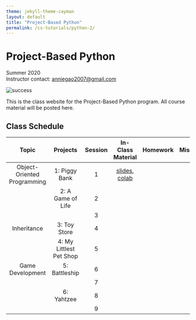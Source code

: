 ```yaml
---
theme: jekyll-theme-cayman
layout: default
title: "Project-Based Python"
permalink: /cs-tutorials/python-2/
---
```


# Project-Based Python
Summer 2020  
Instructor contact: anniegao2007@gmail.com

![success](https://i.pinimg.com/originals/dc/ab/22/dcab22f4cfd2c666ecc0352d25647132.jpg)
  
This is the class website for the Project-Based Python program. All course material will be posted here.

## Class Schedule

| Topic                      | Projects                | Session | In-Class Material | Homework | Miscellaneous |
| :---:                      | :---:                   | :---:   | :--:              | :---:    | :---:         |
| Object-Oriented Programming | 1: Piggy Bank           | 1       | [slides](https://docs.google.com/presentation/d/1VHyoYFFiYwjc7MiZwcpuQyfNmX0vIju5M7h32OKYxmY/edit#slide=id.p), [colab](https://colab.research.google.com/drive/11Ia53N5i35p1kQw5YgTjOMM70yb6yn6d#scrollTo=VTjJecoCZnsL) | | |
|                            | 2: A Game of Life       | 2       | | | |
|                            |                         | 3       | | | |
| Inheritance                | 3: Toy Store            | 4       | | | |
|                            | 4: My Littlest Pet Shop | 5       | | | |
| Game Development           | 5: Battleship           | 6       | | | |
|                            |                         | 7       | | | |
|                            | 6: Yahtzee              | 8       | | | |
|                            |                         | 9       | | | |
